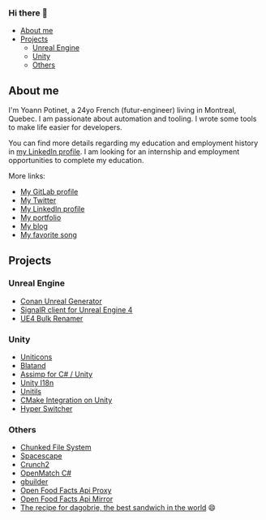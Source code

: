 ### Hi there 👋

- [About me](#about-me)
- [Projects](#projects)
  - [Unreal Engine](#unreal-engine)
  - [Unity](#unity)
  - [Others](#others)
    
## About me

I'm Yoann Potinet, a 24yo French (futur-engineer) living in Montreal, Quebec. I am passionate about automation and tooling. I wrote some tools to make life easier for developers.

You can find more details regarding my education and employment history in [my LinkedIn profile](https://www.linkedin.com/in/yoann-potinet/). I am looking for an internship and employment opportunities to complete my education. 

More links:
- [My GitLab profile](https://gitlab.com/intelligide)
- [My Twitter](https://twitter.com/ypotinet)
- [My LinkedIn profile](https://www.linkedin.com/in/yoann-potinet/)
- [My portfolio](https://www.intelide.fr/)
- [My blog](https://blog.intelide.fr/)
- [My favorite song](https://youtu.be/dQw4w9WgXcQ)

## Projects

### Unreal Engine

- [Conan Unreal Generator](https://github.com/FrozenStormInteractive/conan-unreal-generator)
- [SignalR client for Unreal Engine 4](https://github.com/FrozenStormInteractive/Unreal-SignalR)
- [UE4 Bulk Renamer](https://github.com/intelligide/ue4-bulk-renamer)

### Unity

- [Uniticons](https://github.com/Bluemanoid/Uniticons)
- [Blatand](https://github.com/FrozenStormInteractive/Blatand) 
- [Assimp for C# / Unity](https://github.com/intelligide/assimp-unity)
- [Unity I18n](https://github.com/intelligide/unity-i18n)
- [Unitils](https://github.com/intelligide/unitils)
- [CMake Integration on Unity](https://github.com/intelligide/UnityCMake)
- [Hyper Switcher](https://gitlab.com/intelligide/hyper-switcher)


### Others

- [Chunked File System](https://gitlab.com/FrozenStormInteractive/cfs)
- [Spacescape](https://github.com/FrozenStormInteractive/Spacescape)
- [Crunch2](https://github.com/FrozenStormInteractive/Crunch2)
- [OpenMatch C#](https://github.com/FrozenStormInteractive/openmatch-csharp)
- [gbuilder](https://github.com/intelligide/gbuilder)
- [Open Food Facts Api Proxy](https://github.com/intelligide/off-api-proxy)
- [Open Food Facts Api Mirror](https://gitlab.com/intelligide/off-mirror)
- [The recipe for dagobrie, the best sandwich in the world](https://gitlab.com/intelligide/dagobrie/-/commits/master) 😄


<!--
**intelligide/intelligide** is a ✨ _special_ ✨ repository because its `README.md` (this file) appears on your GitHub profile.

Here are some ideas to get you started:

- 🔭 I’m currently working on ...
- 🌱 I’m currently learning ...
- 👯 I’m looking to collaborate on ...
- 🤔 I’m looking for help with ...
- 💬 Ask me about ...
- 📫 How to reach me: ...
- 😄 Pronouns: ...
- ⚡ Fun fact: ...
-->
